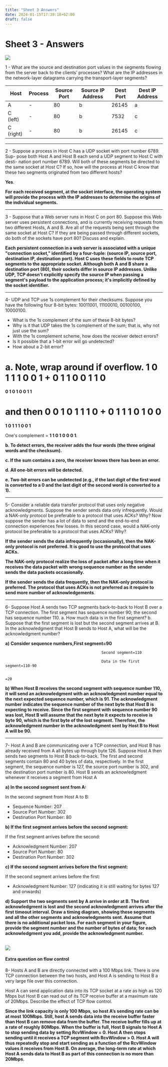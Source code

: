 ```yaml
---
title: "Sheet 3 Answers"
date: 2024-01-15T17:39:18+02:00
draft: false
---
```

# Sheet 3 - Answers

![](https://i.postimg.cc/tJGmVw5K/image.png)

1 - What are the source and destination port values in the segments flowing from the server back to the clients’ processes? What are the IP addresses in the network-layer datagrams carrying the transport-layer segments?

| Host     | Process            | Source Port | Source IP Address | Dest Port | Dest IP Address |
|----------|--------------------|-------------|-------------------|-----------|-----------------|
| A        | -                  | 80          | b                 | 26145     | a               |
| C (left) | -                  | 80          | b                 | 7532      | c               |
| C (right)| -                  | 80          | b                 | 26145     | c               |

------------


2 - Suppose a process in Host C has a UDP socket with port number 6789. Sup- pose both Host A and Host B each send a UDP segment to Host C with desti- nation port number 6789. Will both of these segments be directed to the same socket at Host C? If so, how will the process at Host C know that these two segments originated from two different hosts?

**Yes**.

**For each received segment, at the socket interface, the operating system will provide the process with the IP addresses to determine the origins of the individual segments.**


------------

3 - Suppose that a Web server runs in Host C on port 80. Suppose this Web server uses persistent connections, and is currently receiving requests from two different Hosts, A and B. Are all of the requests being sent through the same socket at Host C? If they are being passed through different sockets, do both of the sockets have port 80? Discuss and explain.

**Each persistent connection in a web server is associated with a unique "connection socket," identified by a four-tuple: (source IP, source port, destination IP, destination port). Host C uses these fields to route TCP segments to the appropriate socket. Although both A and B share a destination port (80), their sockets differ in source IP addresses. Unlike UDP, TCP doesn't explicitly specify the source IP when passing a segment's payload to the application process; it's implicitly defined by the socket identifier.**


------------

4- UDP and TCP use 1s complement for their checksums. Suppose you have the following four 8-bit bytes: 10011001, 11100010, 00100100, 10000100. 
- What is the 1s complement of the sum of these 8-bit bytes? 
- Why is it that UDP takes the 1s complement of the sum; that is, why not just use the sum? 
- With the 1s complement scheme, how does the receiver detect errors? 
- Is it possible that a 1-bit error will go undetected? 
- How about a 2-bit error?

a. Note, wrap around if overflow.
**1 0 1 1 1 0 0 1** 
+
**0 1 1 0 0 1 1 0**
=
**0 1 0 1 0 0 1 1**

and then
**0 0 1 0 1 1 1 0**
+
**0 1 1 1 0 1 0 0**
=
**1 0 1 1 1 0 0 1**

One's complement = **1 1 0 1 0 0 0 1**.

**b. To detect errors, the receiver adds the four words (the three original words and the checksum).**

**c. If the sum contains a zero, the receiver knows there has been an error.**

**d. All one-bit errors will be detected.**

**e. Two-bit errors can be undetected (e.g., if the last digit of the first word is converted to a 0 and the last digit of the second word is converted to a 1).**


------------

5- Consider a reliable data transfer protocol that uses only negative acknowledgments. Suppose the sender sends data only infrequently. Would a NAK-only protocol be preferable to a protocol that uses ACKs? Why? Now suppose the sender has a lot of data to send and the end-to-end connection experiences few losses. In this second case, would a NAK-only protocol be preferable to a protocol that uses ACKs? Why?

**If the sender sends the data infrequently (occasionally), then the NAK-only protocol is not preferred. It is good to use the protocol that uses ACKs.**

**The NAK-only protocol realize the loss of packet after a long time when it receives the data packet with wrong sequence number as the sender sends the data packets occasionally.**

**If the sender sends the data frequently, then the NAK-only protocol is preferred. The protocol that uses ACKs is not preferred as it require to send more number of acknowledgements**.

-----

6- Suppose Host A sends two TCP segments back-to-back to Host B over a TCP connection. The first segment has sequence number 90; the second has sequence number 110. a. How much data is in the first segment? b. Suppose that the first segment is lost but the second segment arrives at B. In the acknowledgment that Host B sends to Host A, what will be the acknowledgment number?


**a)**
**Consider sequence numbers,First segment=90**

                                               Second segment=110

                                               Data in the first segment=110-90

                                                                                      =20

 

**b) When Host B receives the second segment with sequence number 110, it will send an acknowledgment with an acknowledgment number equal to the next expected sequence number, which is 91. The acknowledgment number indicates the sequence number of the next byte that Host B is expecting to receive. Since the first segment with sequence number 90 was lost, Host B will assume that the next byte it expects to receive is byte 90, which is the first byte of the lost segment. Therefore, the acknowledgment number in the acknowledgment sent by Host B to Host A will be 90.**

------
7- Host A and B are communicating over a TCP connection, and Host B has already received from A all bytes up through byte 126. Suppose Host A then sends two segments to Host B back-to-back. The first and second segments contain 80 and 40 bytes of data, respectively. In the first segment, the sequence number is 127, the source port number is 302, and the destination port number is 80. Host B sends an acknowledgment whenever it receives a segment from Host A

**a) In the second segment sent from A:**

In the second segment from Host A to B:
- Sequence Number: 207
- Source Port Number: 302
- Destination Port Number: 80

**b) If the first segment arrives before the second segment:**

If the first segment arrives before the second:
- Acknowledgment Number: 207
- Source Port Number: 80
- Destination Port Number: 302

**c) If the second segment arrives before the first segment:**

If the second segment arrives before the first:
- Acknowledgment Number: 127 (indicating it is still waiting for bytes 127 and onwards)

**d) Support the two segments sent by A arrive in order at B. The first acknowledgment is lost and the second acknowledgment arrives after the first timeout interval. Draw a timing diagram, showing these segments and all the other segments and acknowledgments sent. Assume that there is no additional packet loss. For each segment in your figure, provide the segment number and the number of bytes of data; for each acknowledgment you add, provide the acknowledgment number.**

![](https://i.postimg.cc/W4gM8FWx/image.png)
-----
#### Extra question on flow control

8- Hosts A and B are directly connected with a 100 Mbps link. There is one TCP connection between the two hosts, and Host A is sending to Host B a very large file over this connection.

Host A can send application data into its TCP socket at a rate as high as 120 Mbps but Host B can read out of its TCP receive buffer at a maximum rate of 20Mbps. Describe the effect of TCP flow
control.


**Since the link capacity is only 100 Mbps, so host A’s sending rate can
be at most 100Mbps. Still, host A sends data into the receive buffer
faster than Host B can remove data from the buffer. The receive buffer
fills up at a rate of roughly 80Mbps. When the buffer is full, Host B
signals to Host A to stop sending data by setting RcvWindow = 0. Host A
then stops sending until it receives a TCP segment with RcvWindow > 0.
Host A will thus repeatedly stop and start sending as a function of the
RcvWindow values it receives from Host B. On average, the long-term
rate at which Host A sends data to Host B as part of this connection is
no more than 20Mbps.**
